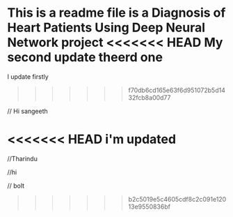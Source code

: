 This is a readme file is  a Diagnosis of Heart Patients Using Deep Neural Network project
<<<<<<< HEAD
My second update
theerd one
=======
I update firstly
>>>>>>> f70db6cd165e63f6d951072b5d1432fcb8a00d77

// Hi sangeeth

<<<<<<< HEAD
i'm updated
=======
//Tharindu

//hi

// bolt
>>>>>>> b2c5019e5c4605cdf8c2c091e12013e9550836bf
